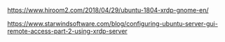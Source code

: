 https://www.hiroom2.com/2018/04/29/ubuntu-1804-xrdp-gnome-en/

https://www.starwindsoftware.com/blog/configuring-ubuntu-server-gui-remote-access-part-2-using-xrdp-server
